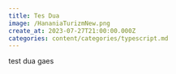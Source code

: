 ```yaml
---
title: Tes Dua
image: /HananiaTurizmNew.png
create_at: 2023-07-27T21:00:00.000Z
categories: content/categories/typescript.md
---
```


test dua gaes
